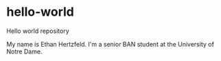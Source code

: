 # hello-world
Hello world repository

My name is Ethan Hertzfeld. I'm a senior BAN student at the University of Notre Dame.
